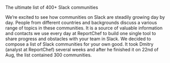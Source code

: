 The ultimate list of 400+ Slack communities

We’re excited to see how communities on Slack are steadily growing day by day. People from different countries and backgrounds discuss a various range of topics in these communities. It is a source of valuable information and contacts we use every day at ReportChef to build one single tool to share progress and obstacles with your team in Slack. We decided to compose a list of Slack communities for your own good. It took Dmitry (analyst at ReportChef) several weeks and after he finished it on 22nd of Aug, the list contained 300 communities.
